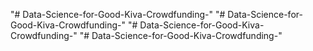 "# Data-Science-for-Good-Kiva-Crowdfunding-" 
"# Data-Science-for-Good-Kiva-Crowdfunding-" 
"# Data-Science-for-Good-Kiva-Crowdfunding-" 
"# Data-Science-for-Good-Kiva-Crowdfunding-" 

